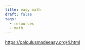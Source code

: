 ```yaml
---
title: easy math
draft: false
tags:
  - resources
  - math
---
```

 
https://calculusmadeeasy.org/4.html
